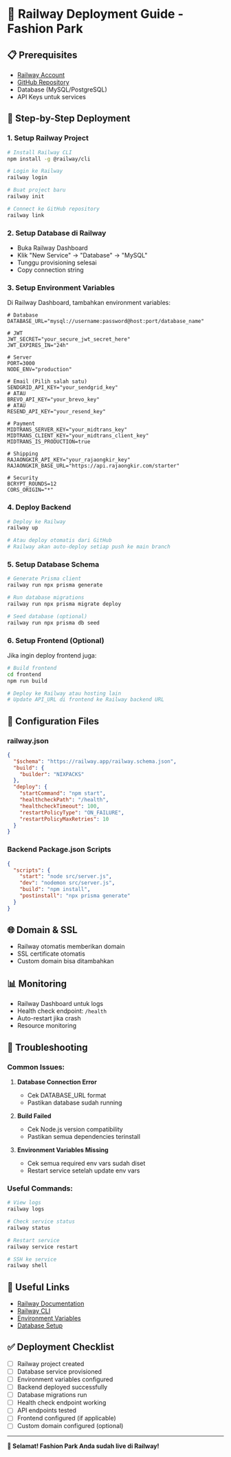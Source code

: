 # 🚀 Railway Deployment Guide - Fashion Park

## 📋 **Prerequisites**
- [Railway Account](https://railway.app/)
- [GitHub Repository](https://github.com/nezferoz/fashion-park)
- Database (MySQL/PostgreSQL)
- API Keys untuk services

## 🎯 **Step-by-Step Deployment**

### **1. Setup Railway Project**
```bash
# Install Railway CLI
npm install -g @railway/cli

# Login ke Railway
railway login

# Buat project baru
railway init

# Connect ke GitHub repository
railway link
```

### **2. Setup Database di Railway**
- Buka Railway Dashboard
- Klik "New Service" → "Database" → "MySQL"
- Tunggu provisioning selesai
- Copy connection string

### **3. Setup Environment Variables**
Di Railway Dashboard, tambahkan environment variables:

```env
# Database
DATABASE_URL="mysql://username:password@host:port/database_name"

# JWT
JWT_SECRET="your_secure_jwt_secret_here"
JWT_EXPIRES_IN="24h"

# Server
PORT=3000
NODE_ENV="production"

# Email (Pilih salah satu)
SENDGRID_API_KEY="your_sendgrid_key"
# ATAU
BREVO_API_KEY="your_brevo_key"
# ATAU
RESEND_API_KEY="your_resend_key"

# Payment
MIDTRANS_SERVER_KEY="your_midtrans_key"
MIDTRANS_CLIENT_KEY="your_midtrans_client_key"
MIDTRANS_IS_PRODUCTION=true

# Shipping
RAJAONGKIR_API_KEY="your_rajaongkir_key"
RAJAONGKIR_BASE_URL="https://api.rajaongkir.com/starter"

# Security
BCRYPT_ROUNDS=12
CORS_ORIGIN="*"
```

### **4. Deploy Backend**
```bash
# Deploy ke Railway
railway up

# Atau deploy otomatis dari GitHub
# Railway akan auto-deploy setiap push ke main branch
```

### **5. Setup Database Schema**
```bash
# Generate Prisma client
railway run npx prisma generate

# Run database migrations
railway run npx prisma migrate deploy

# Seed database (optional)
railway run npx prisma db seed
```

### **6. Setup Frontend (Optional)**
Jika ingin deploy frontend juga:

```bash
# Build frontend
cd frontend
npm run build

# Deploy ke Railway atau hosting lain
# Update API_URL di frontend ke Railway backend URL
```

## 🔧 **Configuration Files**

### **railway.json**
```json
{
  "$schema": "https://railway.app/railway.schema.json",
  "build": {
    "builder": "NIXPACKS"
  },
  "deploy": {
    "startCommand": "npm start",
    "healthcheckPath": "/health",
    "healthcheckTimeout": 100,
    "restartPolicyType": "ON_FAILURE",
    "restartPolicyMaxRetries": 10
  }
}
```

### **Backend Package.json Scripts**
```json
{
  "scripts": {
    "start": "node src/server.js",
    "dev": "nodemon src/server.js",
    "build": "npm install",
    "postinstall": "npx prisma generate"
  }
}
```

## 🌐 **Domain & SSL**
- Railway otomatis memberikan domain
- SSL certificate otomatis
- Custom domain bisa ditambahkan

## 📊 **Monitoring**
- Railway Dashboard untuk logs
- Health check endpoint: `/health`
- Auto-restart jika crash
- Resource monitoring

## 🚨 **Troubleshooting**

### **Common Issues:**
1. **Database Connection Error**
   - Cek DATABASE_URL format
   - Pastikan database sudah running

2. **Build Failed**
   - Cek Node.js version compatibility
   - Pastikan semua dependencies terinstall

3. **Environment Variables Missing**
   - Cek semua required env vars sudah diset
   - Restart service setelah update env vars

### **Useful Commands:**
```bash
# View logs
railway logs

# Check service status
railway status

# Restart service
railway service restart

# SSH ke service
railway shell
```

## 🔗 **Useful Links**
- [Railway Documentation](https://docs.railway.app/)
- [Railway CLI](https://docs.railway.app/reference/cli)
- [Environment Variables](https://docs.railway.app/deploy/environments)
- [Database Setup](https://docs.railway.app/databases)

## ✅ **Deployment Checklist**
- [ ] Railway project created
- [ ] Database service provisioned
- [ ] Environment variables configured
- [ ] Backend deployed successfully
- [ ] Database migrations run
- [ ] Health check endpoint working
- [ ] API endpoints tested
- [ ] Frontend configured (if applicable)
- [ ] Custom domain configured (optional)

---

**🎉 Selamat! Fashion Park Anda sudah live di Railway!**
